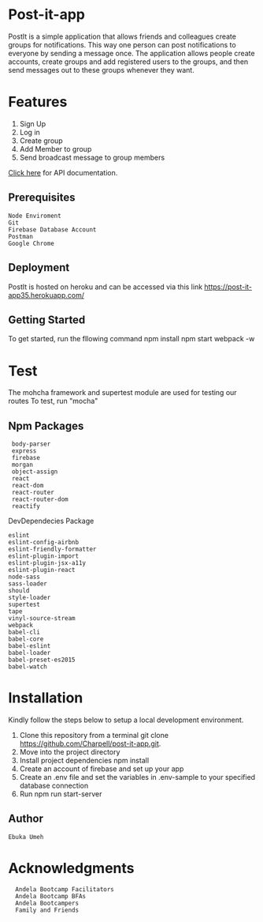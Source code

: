 # Post-it-app
PostIt is a simple application that allows friends and colleagues create groups for notifications. This way one person can post notifications to everyone by sending a message once. The application allows people create accounts, create groups and add registered users to the groups, and then send messages out to these groups whenever they want.

# Features
  1. Sign Up
  2. Log in
  3. Create group
  4. Add Member to group
  5. Send broadcast message to group members

   <a href="https://github.com/Charpell/post-it-app/tree/signup">Click here</a> for API documentation.
  


## Prerequisites
    Node Enviroment 
    Git 
    Firebase Database Account
    Postman
    Google Chrome 


## Deployment
 PostIt is hosted on heroku and can be accessed via this link
      https://post-it-app35.herokuapp.com/


## Getting Started
To get started, run the fllowing command
    npm install 
    npm start 
    webpack -w



# Test
The mohcha framework and supertest module are used for testing our routes
    To test, run "mocha"  
   
## Npm Packages
     
     body-parser
     express
     firebase
     morgan
     object-assign
     react
     react-dom
     react-router
     react-router-dom
     reactify
     

   DevDependecies Package

    eslint
    eslint-config-airbnb
    eslint-friendly-formatter
    eslint-plugin-import
    eslint-plugin-jsx-a11y
    eslint-plugin-react
    node-sass
    sass-loader
    should
    style-loader
    supertest
    tape
    vinyl-source-stream
    webpack
    babel-cli
    babel-core
    babel-eslint
    babel-loader
    babel-preset-es2015
    babel-watch


# Installation
  Kindly follow the steps below to setup a local development environment.
  1. Clone this repository from a terminal git clone https://github.com/Charpell/post-it-app.git.
  2. Move into the project directory
  3. Install project dependencies npm install
  4. Create an account of firebase and set up your app
  5. Create an .env file and set the variables in .env-sample to your specified database connection
  6. Run npm run start-server
 
## Author
    Ebuka Umeh

# Acknowledgments
      Andela Bootcamp Facilitators
      Andela Bootcamp BFAs
      Andela Bootcampers
      Family and Friends
